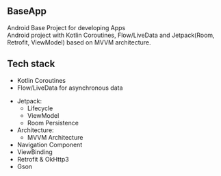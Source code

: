 ## BaseApp
Android Base Project for developing Apps <br/>
Android project with Kotlin Coroutines, Flow/LiveData and Jetpack(Room, Retrofit, ViewModel) based on MVVM architecture.

## Tech stack
- Kotlin Coroutines 
- Flow/LiveData for asynchronous data
<!-- - Dagger for dependency injection -->
- Jetpack:
  - Lifecycle
  - ViewModel
  - Room Persistence
- Architecture:
  - MVVM Architecture
- Navigation Component
- ViewBinding
- Retrofit & OkHttp3
- Gson
<!-- 
- Paging 3
- Picasso -->
